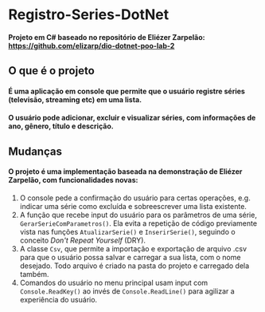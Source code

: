 # Registro-Series-DotNet
#### Projeto em C# baseado no repositório de Eliézer Zarpelão: https://github.com/elizarp/dio-dotnet-poo-lab-2

## O que é o projeto
#### É uma aplicação em console que permite que o usuário registre séries (televisão, streaming etc) em uma lista.
#### O usuário pode adicionar, excluir e visualizar séries, com informações de ano, gênero, título e descrição.

## Mudanças
#### O projeto é uma implementação baseada na demonstração de Eliézer Zarpelão, com funcionalidades novas:
1. O console pede a confirmação do usuário para certas operações, e.g. indicar uma série como excluída e sobreescrever uma lista existente.
2. A função que recebe input do usuário para os parâmetros de uma série, ```GerarSerieComParametros()```. Ela evita a repetição de código previamente vista nas funções ```AtualizarSerie()``` e ```InserirSerie()```, seguindo o conceito *Don't Repeat Yourself* (DRY).
3. A classe ```Csv```, que permite a importação e exportação de arquivo .csv para que o usuário possa salvar e carregar a sua lista, com o nome desejado. Todo arquivo é criado na pasta do projeto e carregado dela também.
4. Comandos do usuário no menu principal usam input com ```Console.ReadKey()``` ao invés de ```Console.ReadLine()``` para agilizar a experiência do usuário.
